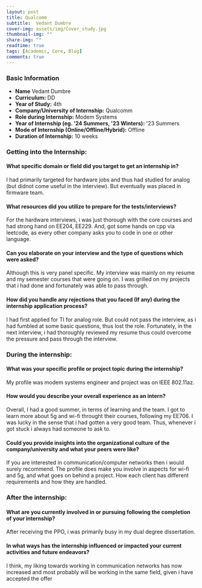 ```yaml
---
layout: post
title: Qualcomm
subtitle:  Vedant Dumbre
cover-img: assets/img/Cover_study.jpg
thumbnail-img: ""
share-img: ""
readtime: true
tags: [Academic, Core, Blog]
comments: true
---
```


### Basic Information

- **Name** Vedant Dumbre
- **Curriculum:** DD
- **Year of Study:** 4th
- **Company/University of Internship:** Qualcomm
- **Role during Internship:**  Modem Systems
- **Year of Internship (eg. \'24 Summers, \'23 Winters):** '23 Summers
- **Mode of Internship (Online/Offline/Hybrid):** Offline
- **Duration of Internship:** 10 weeks

### Getting into the Internship:

#### What specific domain or field did you target to get an internship in?
I had primarily targeted for hardware jobs and thus had studied for analog (but didnot
come useful in the interview). But eventually was placed in firmware team.

#### What resources did you utilize to prepare for the tests/interviews?
For the hardware interviews, i was just thorough with the core courses and had strong
hand on EE204, EE229. And, got some hands on cpp via leetcode, as every other company
asks you to code in one or other language.

#### Can you elaborate on your interview and the type of questions which were asked?
Although this is very panel specific. My interview was mainly on my resume and my
semester courses that were going on. I was grilled on my projects that i had done and
fortunately was able to pass through.

#### How did you handle any rejections that you faced (If any) during the internship application process?
I had first applied for TI for analog role. But could not pass the interview, as i had fumbled
at some basic questions, thus lost the role. Fortunately, in the next interview, i had
thoroughly reviewed my resume thus could overcome the pressure and pass through the
interview.

### During the internship:

#### What was your specific profile or project topic during the internship?
My profile was modem systems engineer and project was on IEEE 802.11az.

#### How would you describe your overall experience as an intern?
Overall, I had a good summer, in terms of learning and the team. I got to learn more about
5g and wi-fi throught their courses, following my EE706. I was lucky in the sense that i had
gotten a very good team. Thus, whenever i got stuck i always had someone to ask to.

#### Could you provide insights into the organizational culture of the company/university and what your peers were like?
If you are interested in communication/computer networks then i would surely
recommend. The profile does make you involve in aspects for wi-fi and 5g, and what goes
on behind a project. How each client has different requirements and how they are handled.

### After the internship:

#### What are you currently involved in or pursuing following the completion of your internship?
After receiving the PPO, i was primarily busy in my dual degree dissertation.

#### In what ways has the internship influenced or impacted your current activities and future endeavors?
I think, my liking towards working in communication networks has now increased and most probably will be working in the same field, given i have accepted the offer
